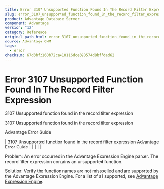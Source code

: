```yaml
---
title: Error 3107 Unsupported Function Found In The Record Filter Expression
slug: error_3107_unsupported_function_found_in_the_record_filter_expression
product: Advantage Database Server
component: Advantage
version: "12"
category: Reference
original_path_html: error_3107_unsupported_function_found_in_the_record_filter_expression.htm
source: Advantage CHM
tags:
  - error
checksum: 67d3bf2160b72ca410116dce328574d8bffdad62
---
```


# Error 3107 Unsupported Function Found In The Record Filter Expression

3107 Unsupported function found in the record filter expression

3107 Unsupported function found in the record filter expression

Advantage Error Guide

| 3107 Unsupported function found in the record filter expression  Advantage Error Guide |  |  |  |  |

Problem: An error occurred in the Advantage Expression Engine parser. The record filter expression contains an unsupported function.

Solution: Verify the function names are not misspelled and are supported by the Advantage Expression Engine. For a list of all supported, see [Advantage Expression Engine](master_advantage_expression_engine.md).
